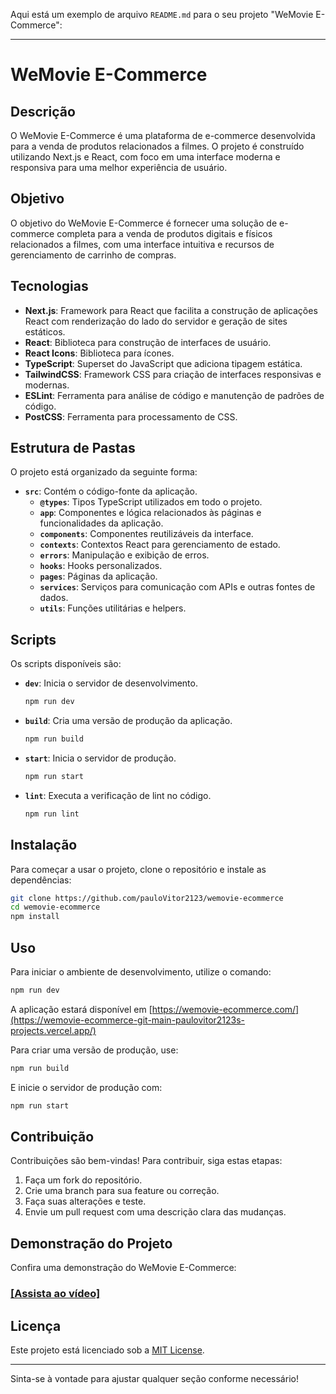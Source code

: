 Aqui está um exemplo de arquivo `README.md` para o seu projeto "WeMovie E-Commerce":

---

# WeMovie E-Commerce

## Descrição

O WeMovie E-Commerce é uma plataforma de e-commerce desenvolvida para a venda de produtos relacionados a filmes. O projeto é construído utilizando Next.js e React, com foco em uma interface moderna e responsiva para uma melhor experiência de usuário.

## Objetivo

O objetivo do WeMovie E-Commerce é fornecer uma solução de e-commerce completa para a venda de produtos digitais e físicos relacionados a filmes, com uma interface intuitiva e recursos de gerenciamento de carrinho de compras.

## Tecnologias

- **Next.js**: Framework para React que facilita a construção de aplicações React com renderização do lado do servidor e geração de sites estáticos.
- **React**: Biblioteca para construção de interfaces de usuário.
- **React Icons**: Biblioteca para ícones.
- **TypeScript**: Superset do JavaScript que adiciona tipagem estática.
- **TailwindCSS**: Framework CSS para criação de interfaces responsivas e modernas.
- **ESLint**: Ferramenta para análise de código e manutenção de padrões de código.
- **PostCSS**: Ferramenta para processamento de CSS.

## Estrutura de Pastas

O projeto está organizado da seguinte forma:

- **`src`**: Contém o código-fonte da aplicação.
  - **`@types`**: Tipos TypeScript utilizados em todo o projeto.
  - **`app`**: Componentes e lógica relacionados às páginas e funcionalidades da aplicação.
  - **`components`**: Componentes reutilizáveis da interface.
  - **`contexts`**: Contextos React para gerenciamento de estado.
  - **`errors`**: Manipulação e exibição de erros.
  - **`hooks`**: Hooks personalizados.
  - **`pages`**: Páginas da aplicação.
  - **`services`**: Serviços para comunicação com APIs e outras fontes de dados.
  - **`utils`**: Funções utilitárias e helpers.

## Scripts

Os scripts disponíveis são:

- **`dev`**: Inicia o servidor de desenvolvimento.
  ```bash
  npm run dev
  ```
- **`build`**: Cria uma versão de produção da aplicação.
  ```bash
  npm run build
  ```
- **`start`**: Inicia o servidor de produção.
  ```bash
  npm run start
  ```
- **`lint`**: Executa a verificação de lint no código.
  ```bash
  npm run lint
  ```

## Instalação

Para começar a usar o projeto, clone o repositório e instale as dependências:

```bash
git clone https://github.com/pauloVitor2123/wemovie-ecommerce
cd wemovie-ecommerce
npm install
```

## Uso

Para iniciar o ambiente de desenvolvimento, utilize o comando:

```bash
npm run dev
```

A aplicação estará disponível em [https://wemovie-ecommerce.com/](https://wemovie-ecommerce-git-main-paulovitor2123s-projects.vercel.app/)

Para criar uma versão de produção, use:

```bash
npm run build
```

E inicie o servidor de produção com:

```bash
npm run start
```

## Contribuição

Contribuições são bem-vindas! Para contribuir, siga estas etapas:

1. Faça um fork do repositório.
2. Crie uma branch para sua feature ou correção.
3. Faça suas alterações e teste.
4. Envie um pull request com uma descrição clara das mudanças.

## Demonstração do Projeto

Confira uma demonstração do WeMovie E-Commerce:

### [[Assista ao vídeo]](https://github.com/pauloVitor2123/wemovie-ecommerce/raw/main/assets/wemovie-ecommerece.mp4)

## Licença

Este projeto está licenciado sob a [MIT License](LICENSE).

---

Sinta-se à vontade para ajustar qualquer seção conforme necessário!
